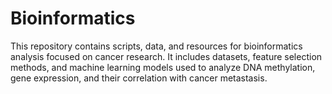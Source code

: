 # Bioinformatics

This repository contains scripts, data, and resources for bioinformatics analysis focused on cancer research. It includes datasets, feature selection methods, and machine learning models used to analyze DNA methylation, gene expression, and their correlation with cancer metastasis.
